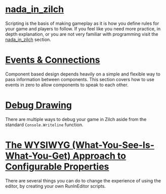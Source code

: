 
# [nada_in_zilch](nada_in_zilch.md)
Scripting is the basis of making gameplay as it is how you define rules for your game and players to follow. If you feel like you need more practice, in depth explanation, or you are not very familiar with programming visit the [nada_in_zilch](nada_in_zilch.md) section.


# [Events & Connections](scripting/eventsandconnections.md)
Component based design depends heavily on a simple and flexible way to pass information between components. This section covers how to use events in zero to allow components to speak to each other.

# [Debug Drawing](scripting/debugdrawing.md)
There are multiple ways to debug your game in Zilch aside from the standard `Console.Writeline` function.


# [The WYSIWYG (What-You-See-Is-What-You-Get) Approach to Configurable Properties](scripting/wysiwyg.md)
There are several things you can do to change the experience of using the editor, by creating your own RunInEditor scripts. 

 

 